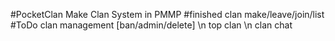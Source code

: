 #PocketClan
Make Clan System in PMMP
#finished
clan make/leave/join/list
#ToDo
clan management [ban/admin/delete] \n
top clan \n
clan chat

